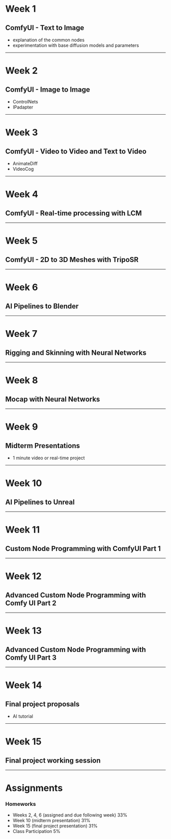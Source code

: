 # Week 1
## ComfyUI - Text to Image
- explanation of the common nodes
- experimentation with base diffusion models and parameters

---

# Week 2
## ComfyUI - Image to Image 
- ControlNets
- IPadapter
  
---

# Week 3
## ComfyUI - Video to Video and Text to Video
- AnimateDiff
- VideoCog

---

# Week 4
## ComfyUI - Real-time processing with LCM

---

# Week 5
## ComfyUI - 2D to 3D Meshes with TripoSR

---

# Week 6
## AI Pipelines to Blender

---

# Week 7
## Rigging and Skinning with Neural Networks

---

# Week 8
## Mocap with Neural Networks

---
# Week 9
## Midterm Presentations
- 1 minute video or real-time project

---
# Week 10
## AI Pipelines to Unreal

---
# Week 11
## Custom Node Programming with ComfyUI Part 1

---

# Week 12
## Advanced Custom Node Programming with Comfy UI Part 2

---

# Week 13

## Advanced Custom Node Programming with Comfy UI Part 3

---


# Week 14
## Final project proposals

- AI tutorial

---

# Week 15 
## Final project working session

---

# Assignments
### Homeworks
- Weeks 2, 4, 6 (assigned and due following week) 33%
- Week 10 (midterm presentation) 31%
- Week 15 (final project presentation) 31%
- Class Participation 5%



